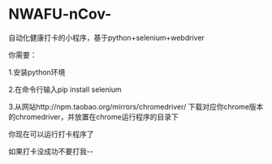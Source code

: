 # NWAFU-nCov-
自动化健康打卡的小程序，基于python+selenium+webdriver

你需要：

1.安装python环境

2.在命令行输入pip install selenium

3.从网站http://npm.taobao.org/mirrors/chromedriver/ 下载对应你chrome版本的chromedriver，并放置在chrome运行程序的目录下

你现在可以运行打卡程序了


如果打卡没成功不要打我--
